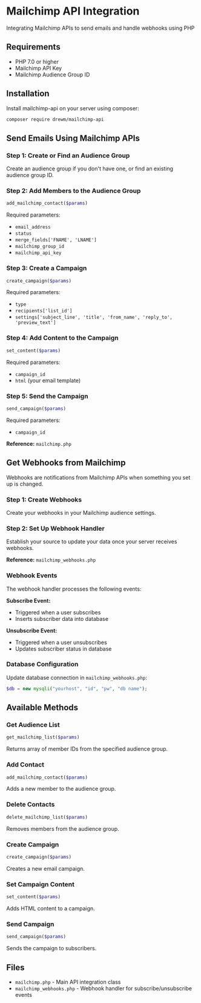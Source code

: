 # Mailchimp API Integration

Integrating Mailchimp APIs to send emails and handle webhooks using PHP

## Requirements

- PHP 7.0 or higher
- Mailchimp API Key
- Mailchimp Audience Group ID

## Installation

Install mailchimp-api on your server using composer:

```bash
composer require drewm/mailchimp-api
```

## Send Emails Using Mailchimp APIs

### Step 1: Create or Find an Audience Group
Create an audience group if you don't have one, or find an existing audience group ID.

### Step 2: Add Members to the Audience Group
```php
add_mailchimp_contact($params)
```
Required parameters:
- `email_address`
- `status`
- `merge_fields['FNAME', 'LNAME']`
- `mailchimp_group_id`
- `mailchimp_api_key`

### Step 3: Create a Campaign
```php
create_campaign($params)
```
Required parameters:
- `type`
- `recipients['list_id']`
- `settings['subject_line', 'title', 'from_name', 'reply_to', 'preview_text']`

### Step 4: Add Content to the Campaign
```php
set_content($params)
```
Required parameters:
- `campaign_id`
- `html` (your email template)

### Step 5: Send the Campaign
```php
send_campaign($params)
```
Required parameters:
- `campaign_id`

**Reference:** `mailchimp.php`

## Get Webhooks from Mailchimp

Webhooks are notifications from Mailchimp APIs when something you set up is changed.

### Step 1: Create Webhooks
Create your webhooks in your Mailchimp audience settings.

### Step 2: Set Up Webhook Handler
Establish your source to update your data once your server receives webhooks.

**Reference:** `mailchimp_webhooks.php`

### Webhook Events

The webhook handler processes the following events:

**Subscribe Event:**
- Triggered when a user subscribes
- Inserts subscriber data into database

**Unsubscribe Event:**
- Triggered when a user unsubscribes
- Updates subscriber status in database

### Database Configuration

Update database connection in `mailchimp_webhooks.php`:

```php
$db = new mysqli("yourhost", "id", "pw", "db name");
```

## Available Methods

### Get Audience List
```php
get_mailchimp_list($params)
```
Returns array of member IDs from the specified audience group.

### Add Contact
```php
add_mailchimp_contact($params)
```
Adds a new member to the audience group.

### Delete Contacts
```php
delete_mailchimp_list($params)
```
Removes members from the audience group.

### Create Campaign
```php
create_campaign($params)
```
Creates a new email campaign.

### Set Campaign Content
```php
set_content($params)
```
Adds HTML content to a campaign.

### Send Campaign
```php
send_campaign($params)
```
Sends the campaign to subscribers.

## Files

- `mailchimp.php` - Main API integration class
- `mailchimp_webhooks.php` - Webhook handler for subscribe/unsubscribe events
